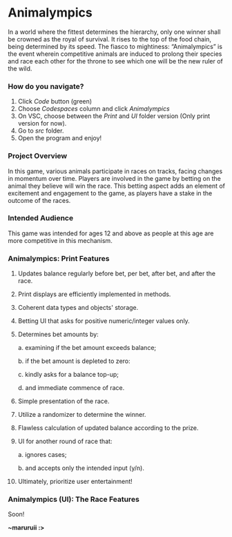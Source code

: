 # Animalympics
   In a world where the fittest determines the hierarchy, only one winner shall be crowned as the royal of survival. It rises to the top of the food chain, being determined by its speed. The fiasco to mightiness: “Animalympics” is the event wherein competitive animals are induced to prolong their species and race each other for the throne to see which one will be the new ruler of the wild.

### How do you navigate?
  1. Click *Code* button (green)
  2. Choose *Codespaces* column and click *Animalympics*
  3. On VSC, choose between the *Print* and *UI* folder version (Only print version for now).
  4. Go to *src* folder.
  5. Open the program and enjoy!

### Project Overview

  In this game, various animals participate in races on tracks, facing changes in momentum over time. Players are involved in the game by betting on the
  animal they believe will win the race. This betting aspect adds an element of excitement and engagement to the game, as players have a stake in the outcome of the races.
  
### Intended Audience
  This game was intended for ages 12 and above as people at this age are more competitive in this mechanism.

### Animalympics: Print Features 
1. Updates balance regularly before bet, per bet, after bet, and after the race. 
2. Print displays are efficiently implemented in methods.
3. Coherent data types and objects' storage. 
4. Betting UI that asks for positive numeric/integer values only.
5. Determines bet amounts by:
   
      a. examining if the bet amount exceeds balance; 

      b. if the bet amount is depleted to zero: 

      c. kindly asks for a balance top-up; 

      d. and immediate commence of race. 

7. Simple presentation of the race. 
8. Utilize a randomizer to determine the winner.
9. Flawless calculation of updated balance according to the prize.
10. UI for another round of race that:

      a. ignores cases; 

      b. and accepts only the intended input (y/n). 

11. Ultimately, prioritize user entertainment!

### Animalympics (UI): The Race Features
Soon!

**~maruruii :>**

       
